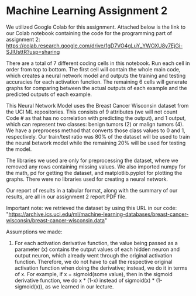# Machine Learning Assignment 2
We utilized Google Colab for this assignment. Attached below is the link to our Colab notebook containing the code for the programming part of assignment 2:
https://colab.research.google.com/drive/1gD7VO4gLuY_YWOXU8y7EjGi-SJIUsttR?usp=sharing

There are a total of 7 different coding cells in this notebook. Run each cell in order from top to bottom. The first cell will contain the whole main code, which creates a neural network model and outputs the training and testing accuracies for each activation function. The remaining 6 cells will generate graphs for comparing between the actual outputs of each example and the predicted outputs of each example.

This Neural Network Model uses the Breast Cancer Wisconsin dataset from the UCI ML repositories. This consists of 9 attributes (we will not count Code # as that has no correlation with predicting the output), and 1 output, which can represent two classes: benign tumors (2) or malign tumors (4). We have a preprocess method that converts those class values to 0 and 1, respectively. Our train/test ratio was 80% of the dataset will be used to train the neural betwork model while the remaining 20% will be used for testing the model.

The libraries we used are only for preprocessing the dataset, where we removed any rows containing missing values. We also imported numpy for the math, pd for getting the dataset, and matplotlib.pyplot for plotting the graphs. There were no libraries used for creating a neural network.

Our report of results in a tabular format, along with the summary of our results, are all in our assignment 2 report PDF file.

Important note: we retrieved the dataset by using this URL in our code: "https://archive.ics.uci.edu/ml/machine-learning-databases/breast-cancer-wisconsin/breast-cancer-wisconsin.data"

Assumptions we made: 
1. For each activation derivative function, the value being passed as a parameter (x) contains the output values of each hidden neuron and output neuron, which already went through the original activation function. Therefore, we do not have to call the respective original activation function when doing the derivative; instead, we do it in terms of x. For example, if x = sigmoid(some value), then in the sigmoid derivative function, we do x * (1-x) instead of sigmoid(x) * (1-sigmoid(x)), as we learned in our lecture.
